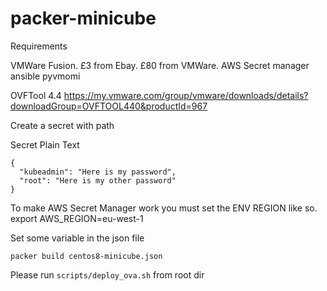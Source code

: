 # packer-minicube


Requirements

VMWare Fusion. £3 from Ebay. £80 from VMWare.
AWS Secret manager
ansible
pyvmomi

OVFTool 4.4
https://my.vmware.com/group/vmware/downloads/details?downloadGroup=OVFTOOL440&productId=967


Create a secret with path

Secret Plain Text
```
{
  "kubeadmin": "Here is my password",
  "root": "Here is my other password"
}
```

To make AWS Secret Manager work you must set the ENV REGION like so.
export AWS_REGION=eu-west-1

Set some variable in the json file

```packer build centos8-minicube.json```


Please run ```scripts/deploy_ova.sh``` from root dir

